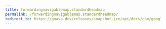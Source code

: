```yaml
---
title: forwardingnavigablemap.standardheadmap
permalink: /forwardingnavigablemap.standardheadmap/
redirect_to: https://guava.dev/releases/snapshot-jre/api/docs/com/google/common/collect/ForwardingNavigableMap.html#standardHeadMap-K-
---
```

